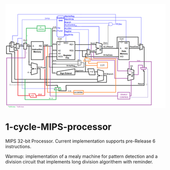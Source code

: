 ![cpu](/cpu+LUI.png?raw=true)
# 1-cycle-MIPS-processor
MIPS 32-bit Processor.
Current implementation supports pre-Release 6 instructions.

Warmup: implementation of a mealy machine for pattern detection and a division circuit that implements long division algorithem with reminder.
